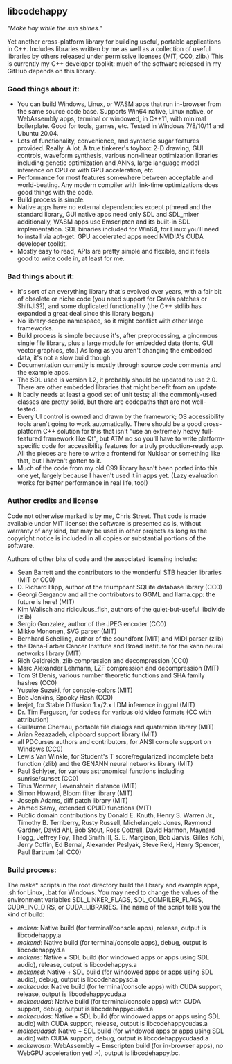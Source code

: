## libcodehappy

*"Make hay while the sun shines."*

Yet another cross-platform library for building useful, portable applications in C++. Includes libraries written by me as well as a collection of
useful libraries by others released under permissive licenses (MIT, CC0, zlib.) This is currently my C++ developer toolkit: much of 
the software released in my GitHub depends on this library.

### Good things about it:

- You can build Windows, Linux, or WASM apps that run in-browser from the same source code base. Supports Win64 native, Linux native, or WebAssembly apps, terminal or windowed, in C++11, with minimal boilerplate. Good for tools, games, etc. Tested in Windows 7/8/10/11 and Ubuntu 20.04.
- Lots of functionality, convenience, and syntactic sugar features provided. Really. A lot. A true tinkerer's toybox: 2-D drawing, GUI controls, waveform synthesis, various non-linear optimization libraries including genetic optimization and ANNs, large language model inference on CPU or with GPU acceleration, etc.
- Performance for most features somewhere between acceptable and world-beating. Any modern compiler with link-time optimizations does good things with the code.
- Build process is simple.
- Native apps have no external dependencies except pthread and the standard library, GUI native apps need only SDL and SDL_mixer additionally, WASM apps use Emscripten and its built-in SDL implementation. SDL binaries included for Win64, for Linux you'll need to install via apt-get. GPU accelerated apps need NVIDIA's CUDA developer toolkit.
- Mostly easy to read, APIs are pretty simple and flexible, and it feels good to write code in, at least for me.

### Bad things about it:

- It's sort of an everything library that's evolved over years, with a fair bit of obsolete or niche code (you need support for Gravis patches or ShiftJIS?), and some duplicated functionality (the C++ stdlib has expanded a great deal since this library began.)
- No library-scope namespace, so it might conflict with other large frameworks.
- Build process is simple because it's, after preprocessing, a ginormous single file library, plus a large module for embedded data (fonts, GUI vector graphics, etc.) As long as you aren't changing the embedded data, it's not a slow build though.
- Documentation currently is mostly through source code comments and the example apps.
- The SDL used is version 1.2, it probably should be updated to use 2.0. There are other embedded libraries that might benefit from an update.
- It badly needs at least a good set of unit tests; all the commonly-used classes are pretty solid, but there are codepaths that are not well-tested.
- Every UI control is owned and drawn by the framework; OS accessibility tools aren't going to work automatically. There should be a good cross-platform C++ solution for this that isn't "use an extremely heavy full-featured framework like Qt", but ATM no so you'll have to write platform-specific code for accessibility features for a truly production-ready app. All the pieces are here to write a frontend for Nuklear or something like that, but I haven't gotten to it.
- Much of the code from my old C99 library hasn't been ported into this one yet, largely because I haven't used it in apps yet. (Lazy evaluation works for better performance in real life, too!) 

### Author credits and license

Code not otherwise marked is by me, Chris Street. That code is made available under MIT license: the software is presented as is, without warranty of any kind, but may be used in other projects as long as the copyright notice is included in all copies or substantial portions of the software.

Authors of other bits of code and the associated licensing include:

- Sean Barrett and the contributors to the wonderful STB header libraries (MIT or CC0)
- D. Richard Hipp, author of the triumphant SQLite database library (CC0)
- Georgi Gerganov and all the contributors to GGML and llama.cpp: the future is here! (MIT)
- Kim Walisch and ridiculous_fish, authors of the quiet-but-useful libdivide (zlib)
- Sergio Gonzalez, author of the JPEG encoder (CC0)
- Mikko Mononen, SVG parser (MIT)
- Bernhard Schelling, author of the soundfont (MIT) and MIDI parser (zlib)
- the Dana-Farber Cancer Institute and Broad Institute for the kann neural networks library (MIT)
- Rich Geldreich, zlib compression and decompression (CC0)
- Marc Alexander Lehmann, LZF compression and decompression (MIT)
- Tom St Denis, various number theoretic functions and SHA family hashes (CC0)
- Yusuke Suzuki, for console-colors (MIT)
- Bob Jenkins, Spooky Hash (CC0)
- leejet, for Stable Diffusion 1.x/2.x LDM inference in ggml (MIT)
- Dr. Tim Ferguson, for codecs for various old video formats (CC with attribution)
- Guillaume Chereau, portable file dialogs and quaternion library (MIT)
- Arian Rezazadeh, clipboard support library (MIT)
- all PDCurses authors and contributors, for ANSI console support on Windows (CC0)
- Lewis Van Winkle, for Student's T score/regularized incomplete beta function (zlib) and the GENANN neural networks library (MIT)
- Paul Schlyter, for various astronomical functions including sunrise/sunset (CC0)
- Titus Wormer, Levenshtein distance (MIT)
- Simon Howard, Bloom filter library (MIT)
- Joseph Adams, diff patch library (MIT)
- Ahmed Samy, extended CPUID functions (MIT)
- Public domain contributions by Donald E. Knuth, Henry S. Warren Jr., Timothy B. Terriberry, Rusty Russell, Michelangelo Jones, Raymond Gardner, David Ahl, Bob Stout, Ross Cottrell, David Harmon, Maynard Hogg, Jeffrey Foy, Thad Smith III, S. E. Margison, Bob Jarvis, Gilles Kohl, Jerry Coffin, Ed Bernal, Alexander Peslyak, Steve Reid, Henry Spencer, Paul Bartrum (all CC0)

### Build process:

The make* scripts in the root directory build the library and example apps, .sh for Linux, .bat for Windows. You may need to change the values of the environment variables SDL_LINKER_FLAGS, SDL_COMPILER_FLAGS, CUDA_INC_DIRS, or CUDA_LIBRARIES. The name of the script tells you the kind of build:

- *maken*: Native build (for terminal/console apps), release, output is libcodehappy.a
- *makend*: Native build (for terminal/console apps), debug, output is libcodehappyd.a
- *makens*: Native + SDL build (for windowed apps or apps using SDL audio), release, output is libcodehappys.a
- *makensd*: Native + SDL build (for windowed apps or apps using SDL audio), debug, output is libcodehappysd.a
- *makecuda*: Native build (for terminal/console apps) with CUDA support, release, output is libcodehappycuda.a
- *makecudad*: Native build (for terminal/console apps) with CUDA support, debug, output is libcodehappycudad.a
- *makecudas*: Native + SDL build (for windowed apps or apps using SDL audio) with CUDA support, release, output is libcodehappycudas.a
- *makecudasd*: Native + SDL build (for windowed apps or apps using SDL audio) with CUDA support, debug, output is libcodehappycudasd.a
- *makewasm*: WebAssembly + Emscripten build (for in-browser apps), no WebGPU acceleration yet! :-), output is libcodehappy.bc.

